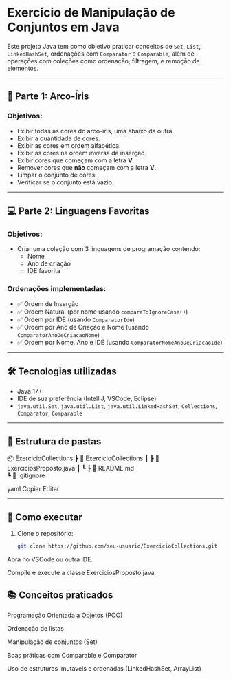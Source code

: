 # Exercício de Manipulação de Conjuntos em Java

Este projeto Java tem como objetivo praticar conceitos de `Set`, `List`, `LinkedHashSet`, ordenações com `Comparator` e `Comparable`, além de operações com coleções como ordenação, filtragem, e remoção de elementos.

---

## 🌈 Parte 1: Arco-Íris

### Objetivos:

- Exibir todas as cores do arco-íris, uma abaixo da outra.
- Exibir a quantidade de cores.
- Exibir as cores em ordem alfabética.
- Exibir as cores na ordem inversa da inserção.
- Exibir cores que começam com a letra **V**.
- Remover cores que **não** começam com a letra **V**.
- Limpar o conjunto de cores.
- Verificar se o conjunto está vazio.

---

## 💻 Parte 2: Linguagens Favoritas

### Objetivos:

- Criar uma coleção com 3 linguagens de programação contendo:
  - Nome
  - Ano de criação
  - IDE favorita

### Ordenações implementadas:

- ✅ Ordem de Inserção  
- ✅ Ordem Natural (por nome usando `compareToIgnoreCase()`)
- ✅ Ordem por IDE (usando `ComparatorIde`)
- ✅ Ordem por Ano de Criação e Nome (usando `ComparatorAnoDeCriacaoNome`)
- ✅ Ordem por Nome, Ano e IDE (usando `ComparatorNomeAnoDeCriacaoIde`)

---

## 🛠️ Tecnologias utilizadas

- Java 17+
- IDE de sua preferência (IntelliJ, VSCode, Eclipse)
- `java.util.Set`, `java.util.List`, `java.util.LinkedHashSet`, `Collections`, `Comparator`, `Comparable`

---
## 📁 Estrutura de pastas

📦 ExercicioCollections
 ┣ 📂 ExercicioCollections 
 ┃ ┣ 📜 ExerciciosProposto.java
 ┃ ┗ 
 ┣ 📜 README.md                 
 ┗ 📜 .gitignore


yaml
Copiar
Editar

---

## 🚀 Como executar

1. Clone o repositório:
   ```bash
   git clone https://github.com/seu-usuario/ExercicioCollections.git
Abra no VSCode ou outra IDE.

Compile e execute a classe ExerciciosProposto.java.

## 📚 Conceitos praticados
Programação Orientada a Objetos (POO)

Ordenação de listas

Manipulação de conjuntos (Set)

Boas práticas com Comparable e Comparator

Uso de estruturas imutáveis e ordenadas (LinkedHashSet, ArrayList)
